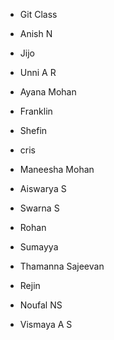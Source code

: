 - Git Class

- Anish N
- Jijo
- Unni A R
- Ayana Mohan
- Franklin 
- Shefin
- cris
- Maneesha Mohan
- Aiswarya S
- Swarna S
- Rohan
- Sumayya
- Thamanna Sajeevan
- Rejin
- Noufal NS
- Vismaya A S